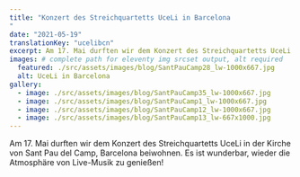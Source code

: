 ```yaml
---
title: "Konzert des Streichquartetts UceLi in Barcelona
"
date: "2021-05-19"
translationKey: "ucelibcn"
excerpt: Am 17. Mai durften wir dem Konzert des Streichquartetts UceLi in der Kirche von Sant Pau del Camp, Barcelona beiwohnen.
images: # complete path for eleventy img srcset output, alt required
  featured: ./src/assets/images/blog/SantPauCamp28_lw-1000x667.jpg
  alt: UceLi in Barcelona
gallery:
  - image: ./src/assets/images/blog/SantPauCamp35_lw-1000x667.jpg
  - image: ./src/assets/images/blog/SantPauCamp1_lw-1000x667.jpg
  - image: ./src/assets/images/blog/SantPauCamp12_lw-1000x667.jpg
  - image: ./src/assets/images/blog/SantPauCamp13_lw-667x1000.jpg
---
```


Am 17. Mai durften wir dem Konzert des Streichquartetts UceLi in der Kirche von Sant Pau del Camp, Barcelona beiwohnen. Es ist wunderbar, wieder die Atmosphäre von Live-Musik zu genießen!
